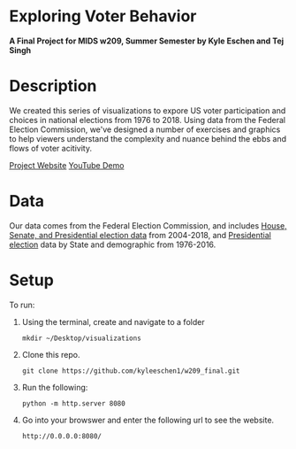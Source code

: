 # Exploring Voter Behavior

**A Final Project for MIDS w209, Summer Semester by Kyle Eschen and Tej Singh**

# Description



We created this series of visualizations to expore US voter participation and choices in national elections from 1976 to 2018. Using data from the Federal Election Commission, we've designed a number of exercises and graphics to help viewers understand the complexity and nuance behind the ebbs and flows of voter acitivity.

[Project Website](http://people.ischool.berkeley.edu/~kyleeschen/exploring_voter_behavior/)
[YouTube Demo](https://youtu.be/ADbyJoaaDQE)


# Data

Our data comes from the Federal Election Commission, and includes [House, Senate, and Presidential election data](https://www.fec.gov/introduction-campaign-finance/election-and-voting-information/) from 2004-2018, and [Presidential election](https://www.fec.gov/introduction-campaign-finance/election-and-voting-information/federal-elections-2016/) data by State and demographic from 1976-2016.

# Setup

To run:

1. Using the terminal, create and navigate to a folder

   ```mkdir ~/Desktop/visualizations```

2. Clone this repo.

   ```git clone https://github.com/kyleeschen1/w209_final.git```
   
3. Run the following:

    ```python -m http.server 8080```
    
4. Go into your browswer and enter the following url to see the website.

   ```http://0.0.0.0:8080/```




